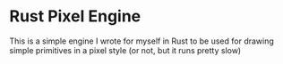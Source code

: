 # Rust Pixel Engine
This is a simple engine I wrote for myself in Rust to be used for drawing simple primitives in a pixel style (or not, but it runs pretty slow)